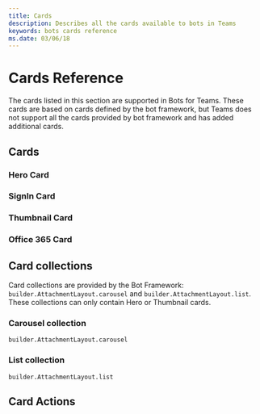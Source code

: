 ```yaml
---
title: Cards
description: Describes all the cards available to bots in Teams
keywords: bots cards reference
ms.date: 03/06/18
---
```

# Cards Reference

The cards listed in this section are supported in Bots for Teams. These cards are based on cards defined by the bot framework, but Teams does not support all the cards provided by bot framework and has added additional cards.

## Cards

### Hero Card

### SignIn Card

### Thumbnail Card

### Office 365 Card

## Card collections

Card collections are provided by the Bot Framework: `builder.AttachmentLayout.carousel` and `builder.AttachmentLayout.list`.  These collections can only contain Hero or Thumbnail cards.

### Carousel collection

`builder.AttachmentLayout.carousel`

### List collection

`builder.AttachmentLayout.list`

## Card Actions
